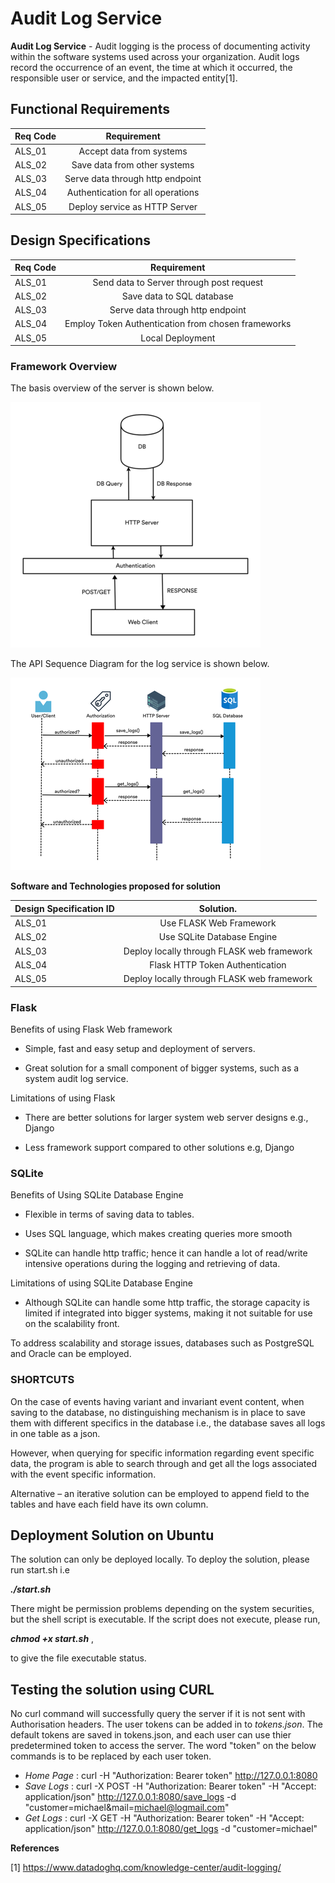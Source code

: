 # Audit Log Service

**Audit Log Service** - Audit logging is the process of documenting activity within the software systems used across your organization. Audit logs record the occurrence of an event, the time at which it occurred, the responsible user or service, and the impacted entity[1].


## **Functional Requirements** ##

| Req Code      | Requirement                        | 
| ------------- |:----------------------------------:|
| ALS_01        | Accept data from systems           | 
| ALS_02        | Save data from other systems       |
| ALS_03        | Serve data through http endpoint   |
| ALS_04        | Authentication for all operations  | 
| ALS_05        | Deploy service as HTTP Server      |


## **Design Specifications** ##


| Req Code      | Requirement                                          | 
| ------------- |:----------------------------------------------------:|
| ALS_01        | Send data to Server through post request             | 
| ALS_02        | Save data to SQL database                            |
| ALS_03        | Serve data through http endpoint                     |
| ALS_04        | Employ Token Authentication from chosen frameworks   | 
| ALS_05        | Local Deployment                                     |



### **Framework Overview** ###

The basis overview of the server is shown below. 

![Basic Architecture Overview](images/Audit_Log_Service.png)

The API Sequence Diagram for the log service is shown below. 

![Basic Architecture Overview](images/Sequence_Diagram.png)

**Software and Technologies proposed for solution**

| Design Specification ID     | Solution.                                  | 
| --------------------------- |:------------------------------------------:|
| ALS_01                      | Use FLASK Web Framework                    | 
| ALS_02                      | Use SQLite Database Engine                 |
| ALS_03                      | Deploy locally through FLASK web framework |
| ALS_04                      | Flask HTTP Token Authentication            | 
| ALS_05                      | Deploy locally through FLASK web framework |



### **Flask** ###

Benefits of using Flask Web framework 

* Simple, fast and easy setup and deployment of servers. 

* Great solution for a small component of bigger systems, such as a system audit log service. 

Limitations of using Flask 

* There are better solutions for larger system web server designs e.g., Django 

* Less framework support compared to other solutions e.g, Django 

### **SQLite** ###

Benefits of Using SQLite Database Engine 

* Flexible in terms of saving data to tables. 

* Uses SQL language, which makes creating queries more smooth 

* SQLite can handle http traffic; hence it can handle a lot of read/write intensive operations during the logging and retrieving of data. 

Limitations of using SQLite Database Engine 

* Although SQLite can handle some http traffic, the storage capacity is limited if integrated into bigger systems, making it not suitable for use on the scalability front. 

To address scalability and storage issues, databases such as PostgreSQL and Oracle can be employed. 

### **SHORTCUTS** ###

On the case of events having variant and invariant event content, when saving to the database, no distinguishing mechanism is in place to save them with different specifics in the database i.e., the database saves all logs in one table as a json. 

However, when querying for specific information regarding event specific data, the program is able to search through and get all the logs associated with the event specific information. 

Alternative – an iterative solution can be employed to append field to the tables and have each field have its own column. 

## **Deployment Solution on Ubuntu** ##

The solution can only be deployed locally. To deploy the solution, please run start.sh i.e

***./start.sh***

There might be permission problems depending on the system securities, but the shell script is executable. If the script does not execute, please run,

***chmod +x start.sh*** ,

to give the file executable status.

## **Testing the solution using CURL** ##

No curl command will successfully query the server if it is not sent with Authorisation headers. The user tokens can be added in to *tokens.json*. The default tokens are saved in tokens.json, and each user can use thier predetermined token to access the server. The word "token" on the below commands is to be replaced by each user token.


* *Home Page* : curl -H "Authorization: Bearer token" http://127.0.0.1:8080
* *Save Logs* : curl -X POST -H "Authorization: Bearer token" -H "Accept: application/json" http://127.0.0.1:8080/save_logs -d "customer=michael&mail=michael@logmail.com"
* *Get Logs* : curl -X GET -H "Authorization: Bearer token" -H "Accept: application/json" http://127.0.0.1:8080/get_logs -d "customer=michael"


**References**

[1] https://www.datadoghq.com/knowledge-center/audit-logging/

